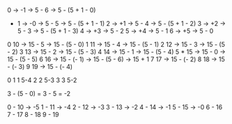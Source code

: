 
0	-> -1 -> 5 - 6 -> 5 - (5 + 1 - 0)
* 1	-> -0 -> 5 - 5 -> 5 - (5 + 1 - 1)
2	-> +1 -> 5 - 4 -> 5 - (5 + 1 - 2)
3 	-> +2 -> 5 - 3 -> 5 - (5 + 1 - 3)
4	-> +3 -> 5 - 2
5	-> +4 -> 5 - 1
6	-> +5 -> 5 - 0

0 10	-> 15 - 5	-> 15 - (5 - 0)
1 11	-> 15 - 4	-> 15 - (5 - 1)
2 12	-> 15 - 3	-> 15 - (5 - 2)
3 13	-> 15 - 2	-> 15 - (5 - 3)
4 14	-> 15 - 1	-> 15 - (5 - 4)
5 * 15	-> 15 -	0	-> 15 - (5 - 5)
6 16	-> 15 - (- 1)	-> 15 - (5 - 6)	-> 15 + 1
7 17	-> 15 - (- 2)
8 18	-> 15 - (- 3)
9 19	-> 15 - (- 4)

0
1 1 5-4
2 2 5-3
3 3 5-2

3 - (5 - 0) = 3 - 5 = -2




0 - 10 -> -5
1 - 11 -> -4
2 - 12 -> -3
3 - 13 -> -2
4 - 14 -> -1
5 - 15 -> -0
6 - 16
7 - 17
8 - 18
9 - 19